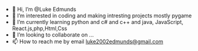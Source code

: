 - 👋 Hi, I’m @Luke Edmunds
- 👀 I’m interested in coding and making intresting projects mostly pygame
- 🌱 I’m currently learning python and c# and c++ and java, JavaScript, React.js,php,Html,Css
- 💞️ I’m looking to collaborate on ...
- 📫 How to reach me by email luke2002edmunds@gmail.com

<!---
Luke Edmunds/Luke Edmunds is a ✨ special ✨ repository because its `README.md` (this file) appears on your GitHub profile.
You can click the Preview link to take a look at your changes.
--->

